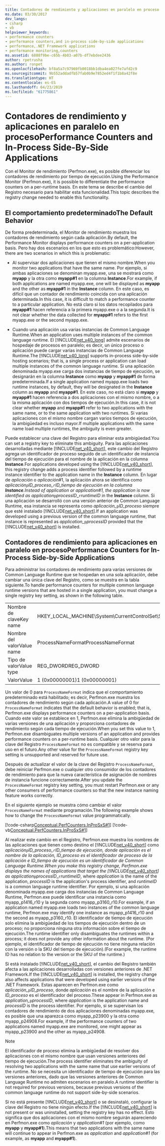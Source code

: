 ```yaml
---
title: Contadores de rendimiento y aplicaciones en paralelo en proceso
ms.date: 03/30/2017
dev_langs:
- csharp
- vb
helpviewer_keywords:
- performance counters
- performance counters,and in-process side-by-side applications
- performance,.NET Framework applications
- performance monitoring,counters
ms.assetid: 6888f9be-c65b-4b03-a07b-df7ebdee2436
author: rpetrusha
ms.author: ronpet
ms.openlocfilehash: bf8a5a7c97969fb0018bb1dba4ea027fe7afd2c9
ms.sourcegitcommit: 9b552addadfb57fab0b9e7852ed4f1f1b8a42f8e
ms.translationtype: HT
ms.contentlocale: es-ES
ms.lasthandoff: 04/23/2019
ms.locfileid: "61775861"
---
```

# <a name="performance-counters-and-in-process-side-by-side-applications"></a><span data-ttu-id="2350b-102">Contadores de rendimiento y aplicaciones en paralelo en proceso</span><span class="sxs-lookup"><span data-stu-id="2350b-102">Performance Counters and In-Process Side-By-Side Applications</span></span>
<span data-ttu-id="2350b-103">Con el Monitor de rendimiento (Perfmon.exe), es posible diferenciar los contadores de rendimiento por tiempo de ejecución.</span><span class="sxs-lookup"><span data-stu-id="2350b-103">Using the Performance Monitor (Perfmon.exe), it is possible to differentiate the performance counters on a per-runtime basis.</span></span> <span data-ttu-id="2350b-104">En este tema se describe el cambio del Registro necesario para habilitar esta funcionalidad.</span><span class="sxs-lookup"><span data-stu-id="2350b-104">This topic describes the registry change needed to enable this functionality.</span></span>  
  
## <a name="the-default-behavior"></a><span data-ttu-id="2350b-105">El comportamiento predeterminado</span><span class="sxs-lookup"><span data-stu-id="2350b-105">The Default Behavior</span></span>  
 <span data-ttu-id="2350b-106">De forma predeterminada, el Monitor de rendimiento muestra los contadores de rendimiento según cada aplicación.</span><span class="sxs-lookup"><span data-stu-id="2350b-106">By default, the Performance Monitor displays performance counters on a per-application basis.</span></span> <span data-ttu-id="2350b-107">Pero hay dos escenarios en los que esto es problemático:</span><span class="sxs-lookup"><span data-stu-id="2350b-107">However, there are two scenarios in which this is problematic:</span></span>  
  
- <span data-ttu-id="2350b-108">Al supervisar dos aplicaciones que tienen el mismo nombre.</span><span class="sxs-lookup"><span data-stu-id="2350b-108">When you monitor two applications that have the same name.</span></span> <span data-ttu-id="2350b-109">Por ejemplo, si ambas aplicaciones se denominan myapp.exe, una se mostrará como **myapp** y la otra como **myapp#1** en la columna **Instance**.</span><span class="sxs-lookup"><span data-stu-id="2350b-109">For example, if both applications are named myapp.exe, one will be displayed as **myapp** and the other as **myapp#1** in the **Instance** column.</span></span> <span data-ttu-id="2350b-110">En este caso, es difícil que un contador de rendimiento coincida con una aplicación determinada.</span><span class="sxs-lookup"><span data-stu-id="2350b-110">In this case, it is difficult to match a performance counter to a particular application.</span></span> <span data-ttu-id="2350b-111">No está claro si los datos recopilados para **myapp#1** hacen referencia a la primera myapp.exe o a la segunda.</span><span class="sxs-lookup"><span data-stu-id="2350b-111">It is not clear whether the data collected for **myapp#1** refers to the first myapp.exe or the second myapp.exe.</span></span>  
  
- <span data-ttu-id="2350b-112">Cuando una aplicación usa varias instancias de Common Language Runtime.</span><span class="sxs-lookup"><span data-stu-id="2350b-112">When an application uses multiple instances of the common language runtime.</span></span> <span data-ttu-id="2350b-113">El [!INCLUDE[net_v40_long](../../../includes/net-v40-long-md.md)] admite escenarios de hospedaje de procesos en paralelo; es decir, un único proceso o aplicación puede cargar varias instancias de Common Language Runtime.</span><span class="sxs-lookup"><span data-stu-id="2350b-113">The [!INCLUDE[net_v40_long](../../../includes/net-v40-long-md.md)] supports in-process side-by-side hosting scenarios; that is, a single process or application can load multiple instances of the common language runtime.</span></span> <span data-ttu-id="2350b-114">Si una aplicación denominada myapp.exe carga dos instancias de tiempo de ejecución, se designarán en la columna **Instance** como **myapp** y **myapp#1** de forma predeterminada.</span><span class="sxs-lookup"><span data-stu-id="2350b-114">If a single application named myapp.exe loads two runtime instances, by default, they will be designated in the **Instance** column as **myapp** and **myapp#1**.</span></span> <span data-ttu-id="2350b-115">En este caso, no está claro si **myapp** y **myapp#1** hacen referencia a dos aplicaciones con el mismo nombre, o a la misma aplicación con dos tiempos de ejecución.</span><span class="sxs-lookup"><span data-stu-id="2350b-115">In this case, it is not clear whether **myapp** and **myapp#1** refer to two applications with the same name, or to the same application with two runtimes.</span></span> <span data-ttu-id="2350b-116">Si varias aplicaciones con el mismo nombre cargan varios tiempos de ejecución, la ambigüedad es incluso mayor.</span><span class="sxs-lookup"><span data-stu-id="2350b-116">If multiple applications with the same name load multiple runtimes, the ambiguity is even greater.</span></span>  
  
 <span data-ttu-id="2350b-117">Puede establecer una clave del Registro para eliminar esta ambigüedad.</span><span class="sxs-lookup"><span data-stu-id="2350b-117">You can set a registry key to eliminate this ambiguity.</span></span> <span data-ttu-id="2350b-118">Para las aplicaciones desarrolladas mediante [!INCLUDE[net_v40_short](../../../includes/net-v40-short-md.md)], este cambio del Registro agrega un identificador de proceso seguido de un identificador de instancia del tiempo de ejecución para el nombre de la aplicación en la columna **Instance**.</span><span class="sxs-lookup"><span data-stu-id="2350b-118">For applications developed using the [!INCLUDE[net_v40_short](../../../includes/net-v40-short-md.md)], this registry change adds a process identifier followed by a runtime instance identifier to the application name in the **Instance** column.</span></span> <span data-ttu-id="2350b-119">En lugar de *aplicación* o *aplicación*#1, la aplicación ahora se identifica como *aplicación*_`p`*ID_proceso*\_`r`*ID_tiempo de ejecución* en la columna **Instance**.</span><span class="sxs-lookup"><span data-stu-id="2350b-119">Instead of *application* or *application*#1, the application is now identified as *application*_`p`*processID*\_`r`*runtimeID* in the **Instance** column.</span></span> <span data-ttu-id="2350b-120">Si una aplicación se desarrolló con una versión anterior de Common Language Runtime, esa instancia se representa como *aplicación\_*`p`*ID_proceso* siempre que esté instalado [!INCLUDE[net_v40_short](../../../includes/net-v40-short-md.md)].</span><span class="sxs-lookup"><span data-stu-id="2350b-120">If an application was developed using a previous version of the common language runtime, that instance is represented as *application\_*`p`*processID* provided that the [!INCLUDE[net_v40_short](../../../includes/net-v40-short-md.md)] is installed.</span></span>  
  
## <a name="performance-counters-for-in-process-side-by-side-applications"></a><span data-ttu-id="2350b-121">Contadores de rendimiento para aplicaciones en paralelo en proceso</span><span class="sxs-lookup"><span data-stu-id="2350b-121">Performance Counters for In-Process Side-by-Side Applications</span></span>  
 <span data-ttu-id="2350b-122">Para administrar los contadores de rendimiento para varias versiones de Common Language Runtime que se hospedan en una sola aplicación, debe cambiar una única clave del Registro, como se muestra en la tabla siguiente.</span><span class="sxs-lookup"><span data-stu-id="2350b-122">To handle performance counters for multiple common language runtime versions that are hosted in a single application, you must change a single registry key setting, as shown in the following table.</span></span>  
  
|||  
|-|-|  
|<span data-ttu-id="2350b-123">Nombre de clave</span><span class="sxs-lookup"><span data-stu-id="2350b-123">Key name</span></span>|<span data-ttu-id="2350b-124">HKEY_LOCAL_MACHINE\System\CurrentControlSet\Services\\.NETFramework\Performance</span><span class="sxs-lookup"><span data-stu-id="2350b-124">HKEY_LOCAL_MACHINE\System\CurrentControlSet\Services\\.NETFramework\Performance</span></span>|  
|<span data-ttu-id="2350b-125">Nombre del valor</span><span class="sxs-lookup"><span data-stu-id="2350b-125">Value name</span></span>|<span data-ttu-id="2350b-126">ProcessNameFormat</span><span class="sxs-lookup"><span data-stu-id="2350b-126">ProcessNameFormat</span></span>|  
|<span data-ttu-id="2350b-127">Tipo de valor</span><span class="sxs-lookup"><span data-stu-id="2350b-127">Value type</span></span>|<span data-ttu-id="2350b-128">REG_DWORD</span><span class="sxs-lookup"><span data-stu-id="2350b-128">REG_DWORD</span></span>|  
|<span data-ttu-id="2350b-129">Valor</span><span class="sxs-lookup"><span data-stu-id="2350b-129">Value</span></span>|<span data-ttu-id="2350b-130">1 (0x00000001)</span><span class="sxs-lookup"><span data-stu-id="2350b-130">1 (0x00000001)</span></span>|  
  
 <span data-ttu-id="2350b-131">Un valor de 0 para `ProcessNameFormat` indica que el comportamiento predeterminado está habilitado; es decir, Perfmon.exe muestra los contadores de rendimiento según cada aplicación.</span><span class="sxs-lookup"><span data-stu-id="2350b-131">A value of 0 for `ProcessNameFormat` indicates that the default behavior is enabled; that is, Perfmon.exe displays performance counters on a per-application basis.</span></span> <span data-ttu-id="2350b-132">Cuando este valor se establece en 1, Perfmon.exe elimina la ambigüedad de varias versiones de una aplicación y proporciona contadores de rendimiento según cada tiempo de ejecución.</span><span class="sxs-lookup"><span data-stu-id="2350b-132">When you set this value to 1, Perfmon.exe disambiguates multiple versions of an application and provides performance counters on a per-runtime basis.</span></span> <span data-ttu-id="2350b-133">Cualquier otro valor para la clave del Registro `ProcessNameFormat` no es compatible y se reserva para uso en el futuro.</span><span class="sxs-lookup"><span data-stu-id="2350b-133">Any other value for the `ProcessNameFormat` registry key setting is unsupported and reserved for future use.</span></span>  
  
 <span data-ttu-id="2350b-134">Después de actualizar el valor de la clave del Registro `ProcessNameFormat`, debe reiniciar Perfmon.exe o cualquier otro consumidor de los contadores de rendimiento para que la nueva característica de asignación de nombres de instancia funcione correctamente.</span><span class="sxs-lookup"><span data-stu-id="2350b-134">After you update the `ProcessNameFormat` registry key setting, you must restart Perfmon.exe or any other consumers of performance counters so that the new instance naming feature works correctly.</span></span>  
  
 <span data-ttu-id="2350b-135">En el siguiente ejemplo se muestra cómo cambiar el valor `ProcessNameFormat` mediante programación.</span><span class="sxs-lookup"><span data-stu-id="2350b-135">The following example shows how to change the `ProcessNameFormat` value programmatically.</span></span>  
  
 [!code-csharp[Conceptual.PerfCounters.InProSxS#1](../../../samples/snippets/csharp/VS_Snippets_CLR/conceptual.perfcounters.inprosxs/cs/regsetting1.cs#1)]
 [!code-vb[Conceptual.PerfCounters.InProSxS#1](../../../samples/snippets/visualbasic/VS_Snippets_CLR/conceptual.perfcounters.inprosxs/vb/regsetting1.vb#1)]  
  
 <span data-ttu-id="2350b-136">Al realizar este cambio en el Registro, Perfmon.exe muestra los nombres de las aplicaciones que tienen como destino el [!INCLUDE[net_v40_short](../../../includes/net-v40-short-md.md)] como *aplicación*_`p`*ID_proceso*\_`r`*ID_tiempo de ejecución*, donde *aplicación* es el nombre de la aplicación, *ID_proceso* es el identificador de proceso de la aplicación e *ID_tiempo de ejecución* es un identificador de Common Language Runtime.</span><span class="sxs-lookup"><span data-stu-id="2350b-136">When you make this registry change, Perfmon.exe displays the names of applications that target the [!INCLUDE[net_v40_short](../../../includes/net-v40-short-md.md)] as *application*_`p`*processID*\_`r`*runtimeID*, where *application* is the name of the application, *processID* is the application's process identifier, and *runtimeID* is a common language runtime identifier.</span></span> <span data-ttu-id="2350b-137">Por ejemplo, si una aplicación denominada myapp.exe carga dos instancias de Common Language Runtime, Perfmon.exe puede identificar una instancia como myapp_p1416_r10 y la segunda como myapp_p3160_r10.</span><span class="sxs-lookup"><span data-stu-id="2350b-137">For example, if an application named myapp.exe loads two instances of the common language runtime, Perfmon.exe may identify one instance as myapp_p1416_r10 and the second as myapp_p3160_r10.</span></span> <span data-ttu-id="2350b-138">El identificador de tiempo de ejecución solo elimina la ambigüedad de los tiempos de ejecución dentro de un proceso; no proporciona ninguna otra información sobre el tiempo de ejecución.</span><span class="sxs-lookup"><span data-stu-id="2350b-138">The runtime identifier only disambiguates the runtimes within a process; it does not provide any other information about the runtime.</span></span> <span data-ttu-id="2350b-139">(Por ejemplo, el identificador de tiempo de ejecución no tiene ninguna relación con la versión o la SKU del tiempo de ejecución).</span><span class="sxs-lookup"><span data-stu-id="2350b-139">(For example, the runtime ID has no relation to the version or the SKU of the runtime.)</span></span>  
  
 <span data-ttu-id="2350b-140">Si está instalado [!INCLUDE[net_v40_short](../../../includes/net-v40-short-md.md)], el cambio del Registro también afecta a las aplicaciones desarrolladas con versiones anteriores de .NET Framework.</span><span class="sxs-lookup"><span data-stu-id="2350b-140">If the [!INCLUDE[net_v40_short](../../../includes/net-v40-short-md.md)] is installed, the registry change also affects applications that were developed using earlier versions of the .NET Framework.</span></span> <span data-ttu-id="2350b-141">Estas aparecen en Perfmon.exe como *aplicación_*`p`*ID_proceso*, donde *aplicación* es el nombre de la aplicación e *ID_proceso* es el identificador del proceso.</span><span class="sxs-lookup"><span data-stu-id="2350b-141">These appear in Perfmon.exe as *application_*`p`*processID*, where *application* is the application name and *processID* is the process identifier.</span></span> <span data-ttu-id="2350b-142">Por ejemplo, si se supervisan los contadores de rendimiento de dos aplicaciones denominadas myapp.exe, es posible que una aparezca como myapp_p23900 y la otra como myapp_p24908.</span><span class="sxs-lookup"><span data-stu-id="2350b-142">For example, if the performance counters of two applications named myapp.exe are monitored, one might appear as myapp_p23900 and the other as myapp_p24908.</span></span>  
  
> [!NOTE]
>  <span data-ttu-id="2350b-143">El identificador de proceso elimina la ambigüedad de resolver dos aplicaciones con el mismo nombre que usan versiones anteriores del tiempo de ejecución.</span><span class="sxs-lookup"><span data-stu-id="2350b-143">The process identifier eliminates the ambiguity of resolving two applications with the same name that use earlier versions of the runtime.</span></span> <span data-ttu-id="2350b-144">No se necesita un identificador de tiempo de ejecución para las versiones anteriores, dado que las versiones anteriores de Common Language Runtime no admiten escenarios en paralelo.</span><span class="sxs-lookup"><span data-stu-id="2350b-144">A runtime identifier is not required for previous versions, because previous versions of the common language runtime do not support side-by-side scenarios.</span></span>  
  
 <span data-ttu-id="2350b-145">Si no está presente [!INCLUDE[net_v40_short](../../../includes/net-v40-short-md.md)] o se desinstaló, configurar la clave del Registro no tiene ningún efecto.</span><span class="sxs-lookup"><span data-stu-id="2350b-145">If the [!INCLUDE[net_v40_short](../../../includes/net-v40-short-md.md)] is not present or was uninstalled, setting the registry key has no effect.</span></span> <span data-ttu-id="2350b-146">Esto significa que dos aplicaciones con el mismo nombre seguirán apareciendo en Perfmon.exe como *aplicación* y *application#1* (por ejemplo, como **myapp** y **myapp#1**).</span><span class="sxs-lookup"><span data-stu-id="2350b-146">This means that two applications with the same name will continue to appear in Perfmon.exe as *application* and *application#1* (for example, as **myapp** and **myapp#1**).</span></span>
